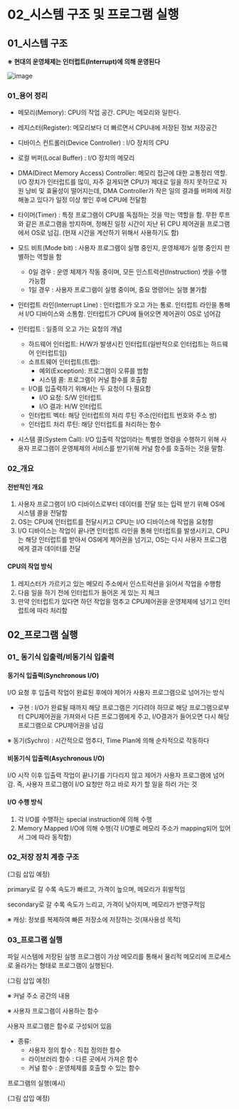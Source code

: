 # 02_시스템 구조 및 프로그램 실행

## 01_시스템 구조

**※ 현대의 운영체제는 인터럽트(Interrupt)에 의해 운영된다**

![image](https://user-images.githubusercontent.com/93081720/162219297-7b900f68-ea0f-4a9a-8dfa-93cd842e0fa0.png)

### 01_용어 정리

- 메모리(Memory): CPU의 작업 공간. CPU는 메모리와 일한다.
- 레지스터(Register): 메모리보다 더 빠르면서 CPU내에 저장된 정보 저장공간
- 디바이스 컨트롤러(Device Controller) : I/O 장치의 CPU
- 로컬 버퍼(Local Buffer) : I/O 장치의 메모리
- DMA(Direct Memory Access) Controller: 메모리 접근에 대한 교통정리 역할. I/O 장치가 인터럽트를 많이, 자주 걸게되면 CPU가 제대로 일을 하지 못하므로 자원 낭비 및 효율성이 떨어지는데, DMA Controller가 작은 일의 결과를 버퍼에 저장해놓고 있다가 일정 이상 쌓인 후에 CPU에 전달함
- 타이머(Timer) : 특정 프로그램이 CPU를 독점하는 것을 막는 역할을 함. 무한 루프와 같은 프로그램을 방지하며, 정해진 일정 시간이 지난 뒤 CPU 제어권을 프로그램에서 OS로 넘김. (현재 시간을 계산하기 위해서 사용하기도 함)
- 모드 비트(Mode bit) : 사용자 프로그램이 실행 중인지, 운영체제가 실행 중인지 판별하는 역할을 함
  - 0일 경우 : 운영 체제가 작동 중이며, 모든 인스트럭션(Instruction) 셋을 수행 가능함
  - 1일 경우 : 사용자 프로그램이 실행 중이며, 중요 명령어는 실행 불가함
- 인터럽트 라인(Interrupt Line) : 인터럽트가 오고 가는 통로. 인터럽트 라인을 통해서 I/O 디바이스와 소통함. 인터럽트가 CPU에 들어오면 제어권이 OS로 넘어감

- 인터럽트 : 일종의 오고 가는 요청의 개념
  - 하드웨어 인터럽트: H/W가 발생시킨 인터럽트(일반적으로 인터럽트는 하드웨어 인터럽트임)
  - 소프트웨어 인터럽트(트랩):
    - 예외(Exception): 프로그램이 오류를 범함
    - 시스템 콜: 프로그램이 커널 함수를 호출함
  - I/O를 입출력하기 위해서는 두 요청이 다 필요함
    - I/O 요청: S/W 인터럽트
    - I/O 결과: H/W 인터럽트
  - 인터럽트 벡터: 해당 인터럽트의 처리 루틴 주소(인터럽트 번호와 주소 쌍)
  - 인터럽트 처리 루틴: 해당 인터럽트를 처리하는 함수

- 시스템 콜(System Call): I/O 입출력 작업이라는 특별한 명령을 수행하기 위해 사용자 프로그램이 운영체제의 서비스를 받기위해 커널 함수를 호출하는 것을 말함.



### 02_개요

#### 전반적인 개요

1. 사용자 프로그램이 I/O 디바이스로부터 데이터를 전달 또는 입력 받기 위해 OS에 시스템 콜을 전달함
2. OS는 CPU에 인터럽트를 전달시키고 CPU는 I/O 디바이스에 작업을 요청함
3. I/O 디바이스는 작업이 끝나면 인터럽트 라인을 통해 인터럽트를 발생시키고, CPU는 해당 인터럽트를 받아서 OS에게 제어권을 넘기고, OS는 다시 사용자 프로그램에게 결과 데이터를 전달



#### CPU의 작업 방식

1. 레지스터가 가르키고 있는 메모리 주소에서 인스트럭션을 읽어서 작업을 수행함
2. 다음 일을 하기 전에 인터럽트가 들어온 게 있는 지 체크
3. 만약 인터럽트가 있다면 하던 작업을 멈추고 CPU제어권을 운영체제에 넘기고 인터럽트에 따라 처리함



## 02_프로그램 실행

### 01_ 동기식 입출력/비동기식 입출력

#### 동기식 입출력(Synchronous I/O)

I/O 요청 후 입출력 작업이 완료된 후에야 제어가 사용자 프로그램으로 넘어가는 방식

- 구현 : I/O가 완료될 때까지 해당 프로그램은 기다려야 하므로 해당 프로그램으로부터 CPU제어권을 가져와서 다른 프로그램에게 주고, I/O결과가 들어오면 다시 해당 프로그램으로 CPU제어권을 넘김

※ 동기(Sychro) : 시간적으로 멈추다, Time Plan에 의해 순차적으로 작동하다

#### 비동기식 입출력(Asychronous I/O)

I/O 시작 이후 입출력 작업이 끝나기를 기다리지 않고 제어가 사용자 프로그램에 넘어감. 즉, 사용자 프로그램이 I/O 요청만 하고 바로 자기 할 일을 하러 가는 것



#### I/O 수행 방식

1. 각 I/O를 수행하는 special instruction에 의해 수행
2. Memory Mapped I/O에 의해 수행(각 I/O별로 메모리 주소가 mapping되어 있어서 그에 따라 동작함)



### 02_저장 장치 계층 구조

(그림 삽입 예정)

primary로 갈 수록 속도가 빠르고, 가격이 높으며, 메모리가 휘발적임

secondary로 갈 수록 속도가 느리고, 가격이 낮아지며, 메모리가 반영구적임

※ 캐싱: 정보를 복제하여 빠른 저장소에 저장하는 것(재사용성 목적)



### 03_프로그램 실행

파일 시스템에 저장된 실행 프로그램이 가상 메모리를 통해서 물리적 메모리에 프로세스로 올라가는 형태로 프로그램이 실행된다.

(그림 삽입 예정)



※ 커널 주소 공간의 내용



※ 사용자 프로그램이 사용하는 함수

사용자 프로그램은 함수로 구성되어 있음

- 종류:
  - 사용자 정의 함수 : 직접 정의한 함수
  - 라이브러리 함수 : 다른 곳에서 가져온 함수
  - 커널 함수 : 운영체제를 호출할 수 있는 함수



프로그램의 실행(예시)

(그림 삽입 예정)
